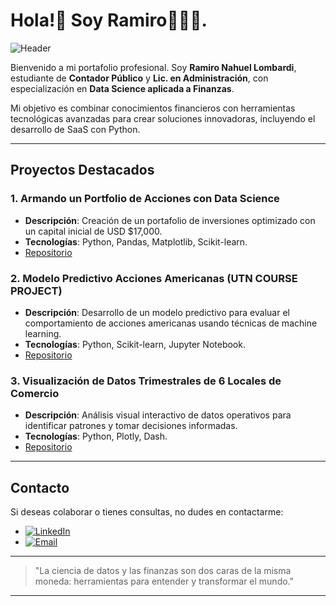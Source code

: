 # Hola!👋 Soy Ramiro👨🏻‍💻.

![Header](https://via.placeholder.com/800x200?text=Finance+%26+Data+Science)

Bienvenido a mi portafolio profesional. Soy **Ramiro Nahuel Lombardi**, estudiante de **Contador Público** y **Lic. en Administración**, con especialización en **Data Science aplicada a Finanzas**.

Mi objetivo es combinar conocimientos financieros con herramientas tecnológicas avanzadas para crear soluciones innovadoras, incluyendo el desarrollo de SaaS con Python.

---

## Proyectos Destacados

### 1. Armando un Portfolio de Acciones con Data Science
- **Descripción**: Creación de un portafolio de inversiones optimizado con un capital inicial de USD $17,000.
- **Tecnologías**: Python, Pandas, Matplotlib, Scikit-learn.
- [Repositorio](#)

### 2. Modelo Predictivo Acciones Americanas (UTN COURSE PROJECT)
- **Descripción**: Desarrollo de un modelo predictivo para evaluar el comportamiento de acciones americanas usando técnicas de machine learning.
- **Tecnologías**: Python, Scikit-learn, Jupyter Notebook.
- [Repositorio](#)

### 3. Visualización de Datos Trimestrales de 6 Locales de Comercio
- **Descripción**: Análisis visual interactivo de datos operativos para identificar patrones y tomar decisiones informadas.
- **Tecnologías**: Python, Plotly, Dash.
- [Repositorio](#)

---

## Contacto

Si deseas colaborar o tienes consultas, no dudes en contactarme:

- [![LinkedIn](https://img.shields.io/badge/LinkedIn-ramirolombardi-blue)](https://linkedin.com/in/ramirolombardi)
- [![Email](https://img.shields.io/badge/Email-contacto%40ejemplo.com-red)](mailto:ramanlombardi@gmail.com)
---

> "La ciencia de datos y las finanzas son dos caras de la misma moneda: herramientas para entender y transformar el mundo."

---

